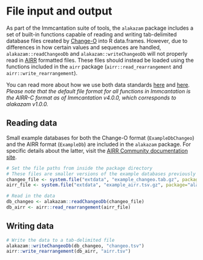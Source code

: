 # File input and output

As part of the Immcantation suite of tools, the `alakazam` package includes a set of 
built-in functions capable of reading and writing tab-delimited database files created by 
[Change-O](https://changeo.readthedocs.io/en/stable/) into R data.frames. However, due to 
differences in how certain values and sequences are handled, `alakazam::readChangeoDb` and 
`alakazam::writeChangeoDb` will not properly read in [AIRR](https://docs.airr-community.org) 
formatted files. These files should instead be loaded using the functions included 
in the `airr` package (`airr::read_rearrangement` and `airr::write_rearrangement`).

You can read more about how we use both data standards
[here](https://immcantation.readthedocs.io/en/stable/datastandards.html) and 
[here](https://changeo.readthedocs.io/en/stable/standard.html). *Please note that the default 
file format for all functions in Immcantation is the AIRR-C format as of Immcantation 
v4.0.0, which corresponds to alakazam v1.0.0.*

## Reading data

Small example databases for both the Change-O format (`ExampleDbChangeo`) and the AIRR format (`ExampleDb`) 
are included in the `alakazam` package. For specific details about the latter, visit the 
[AIRR Community documentation site](https://docs.airr-community.org/en/stable/datarep/rearrangements.html).


``` r
# Set the file paths from inside the package directory
# These files are smaller versions of the example databases previously mentioned
changeo_file <- system.file("extdata", "example_changeo.tab.gz", package="alakazam")
airr_file <- system.file("extdata", "example_airr.tsv.gz", package="alakazam")

# Read in the data
db_changeo <- alakazam::readChangeoDb(changeo_file)
db_airr <- airr::read_rearrangement(airr_file)
```

## Writing data


``` r
# Write the data to a tab-delimited file
alakazam::writeChangeoDb(db_changeo, "changeo.tsv")
airr::write_rearrangement(db_airr, "airr.tsv")
```
